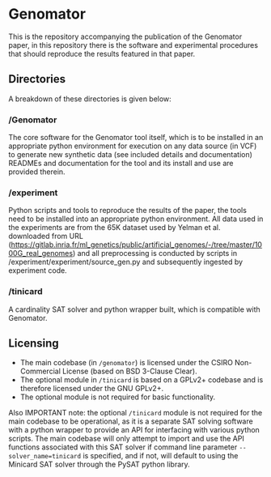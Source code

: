# Genomator

This is the repository accompanying the publication of the Genomator paper, in this repository there is the software and experimental procedures that should reproduce the results featured in that paper.

## Directories
A breakdown of these directories is given below:

### /Genomator

The core software for the Genomator tool itself, which is to be installed in an appropriate python environment for execution on any data source (in VCF) to generate new synthetic data (see included details and documentation)
READMEs and documentation for the tool and its install and use are provided therein.

### /experiment

Python scripts and tools to reproduce the results of the paper, the tools need to be installed into an appropriate python environment.
All data used in the experiments are from the 65K dataset used by Yelman et al. downloaded from URL (https://gitlab.inria.fr/ml_genetics/public/artificial_genomes/-/tree/master/1000G_real_genomes)
and all preprocessing is conducted by scripts in /experiment/experiment/source_gen.py and subsequently ingested by experiment code.

### /tinicard

A cardinality SAT solver and python wrapper built, which is compatible with Genomator.

## Licensing
- The main codebase (in `/genomator`) is licensed under the CSIRO Non-Commercial License (based on BSD 3-Clause Clear).
- The optional module in `/tinicard` is based on a GPLv2+ codebase and is therefore licensed under the GNU GPLv2+.
- The optional module is not required for basic functionality.

Also IMPORTANT note: the optional `/tinicard` module is not required for the main codebase to be operational, as it is a separate SAT solving software with a python wrapper to provide an API for interfacing with various python scripts.
The main codebase will only attempt to import and use the API functions associated with this SAT solver if command line parameter `--solver_name=tinicard` is specified, and if not, will default to using the Minicard SAT solver through the PySAT python library.


